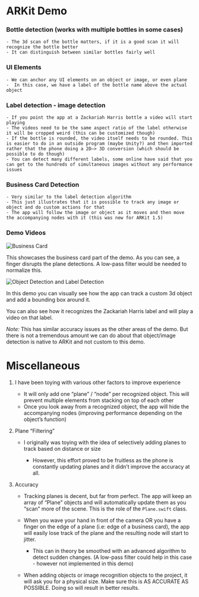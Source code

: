 
# ARKit Demo

###  Bottle detection (works with multiple bottles in some cases)

	- The 3d scan of the bottle matters, if it is a good scan it will recognize the bottle better
	- It can distinguish between similar bottles fairly well

###  UI Elements

	- We can anchor any UI elements on an object or image, or even plane
	-  In this case, we have a label of the bottle name above the actual object

### Label detection - image detection

	- If you point the app at a Zackariah Harris bottle a video will start playing
	- The videos need to be the same aspect ratio of the label otherwise it will be cropped weird (this can be customized though)
	- If the bottle is rounded, the video itself needs to be rounded. This is easier to do in an outside program (maybe Unity?) and then imported rather that the phone doing a 2D—> 3D conversion (which should be possible to do though)
	- You can detect many different labels, some online have said that you can get to the hundreds of simultaneous images without any performance issues

### Business Card Detection

	- Very similar to the label detection algorithm
	- This just illustrates that it is possible to track any image or object and do custom actions for that
	- The app will follow the image or object as it moves and then move the accompanying nodes with it (this was new for ARKit 1.5)

  ### Demo Videos
![Business Card](https://media.giphy.com/media/H7HYosfVqotAnlcmfR/giphy.gif)

This showcases the business card part of the demo. As you can see, a finger disrupts the plane detections. A low-pass filter would be needed to normalize this.

![Object Detection and Label Detection](https://media.giphy.com/media/Qumw7SSdam8bUleEDv/giphy.gif)

In this demo you can visually see how the app can track a custom 3d object and add a bounding box around it.

You can also see how it recognizes the Zackariah Harris label and will play a video on that label.

*Note:*
This has similar accuracy issues as the other areas of the demo. But there is not a tremendous amount we can do about that object/image detection is native to ARKit and not custom to this demo.

# Miscellaneous

1.  I have been toying with various other factors to improve experience

	- It will only add one “plane” / “node” per recognized object. This will prevent multiple elements from stacking on top of each other
	- Once you look away from a recognized object, the app will hide the accompanying nodes (improving performance depending on the object’s function)

3.  Plane “Filtering”

	- I originally was toying with the idea of selectively adding planes to track based on distance or size

		- However, this effort proved to be fruitless as the phone is constantly updating planes and it didn’t improve the accuracy at all.

5.  Accuracy

	- Tracking planes is decent, but far from perfect. The app will keep an array of “Plane” objects and will automatically update them as you “scan” more of the scene. This is the role of the `Plane.swift` class.
	- When you wave your hand in front of the camera OR you have a finger on the edge of a plane (i.e: edge of a business card), the app will easily lose track of the plane and the resulting node will start to jitter.

		- This can in theory be smoothed with an advanced algorithm to detect sudden changes. (A low-pass filter could help in this case - however not implemented in this demo)

	- When adding objects or image recognition objects to the project, it will ask you for a physical size. Make sure this is AS ACCURATE AS POSSIBLE. Doing so will result in better results.
